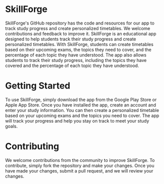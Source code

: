 # SkillForge
SkillForge's GitHub repository has the code and resources for our app to track study progress and create personalized timetables. We welcome contributions and feedback to improve it.
SkillForge is an educational app designed to help students track their study progress and create personalized timetables. With SkillForge, students can create timetables based on their upcoming exams, the topics they need to cover, and the percentage of each topic they have understood. The app also allows students to track their study progress, including the topics they have covered and the percentage of each topic they have understood.

# Getting Started
To use SkillForge, simply download the app from the Google Play Store or Apple App Store. Once you have installed the app, create an account and enter your study information. You can then create a personalized timetable based on your upcoming exams and the topics you need to cover. The app will track your progress and help you stay on track to meet your study goals.

# Contributing
We welcome contributions from the community to improve SkillForge. To contribute, simply fork the repository and make your changes. Once you have made your changes, submit a pull request, and we will review your changes.

